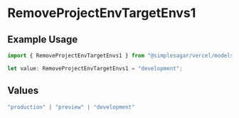 # RemoveProjectEnvTargetEnvs1

## Example Usage

```typescript
import { RemoveProjectEnvTargetEnvs1 } from "@simplesagar/vercel/models/removeprojectenvop.js";

let value: RemoveProjectEnvTargetEnvs1 = "development";
```

## Values

```typescript
"production" | "preview" | "development"
```